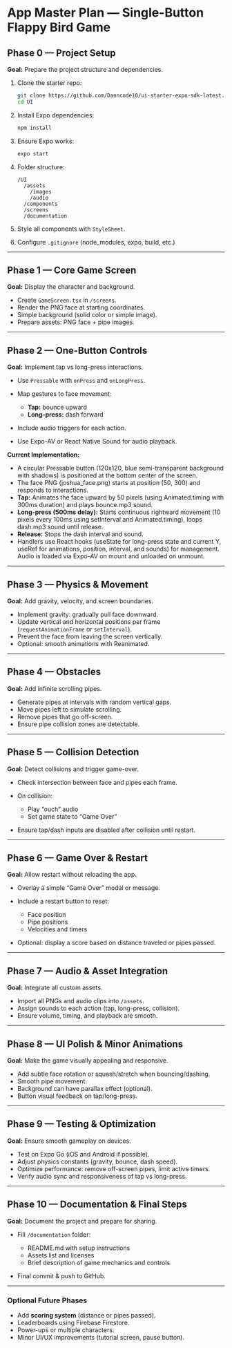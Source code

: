 # **App Master Plan — Single-Button Flappy Bird Game**

## **Phase 0 — Project Setup**

**Goal:** Prepare the project structure and dependencies.

1. Clone the starter repo:

   ```bash
   git clone https://github.com/Danncode10/ui-starter-expo-sdk-latest.git UI
   cd UI
   ```
2. Install Expo dependencies:

   ```bash
   npm install
   ```
3. Ensure Expo works:

   ```bash
   expo start
   ```
4. Folder structure:

   ```
   /UI
     /assets
       /images
       /audio
     /components
     /screens
     /documentation
   ```
5. Style all components with `StyleSheet`.
6. Configure `.gitignore` (node_modules, expo, build, etc.)

---

## **Phase 1 — Core Game Screen**

**Goal:** Display the character and background.

* Create `GameScreen.tsx` in `/screens`.
* Render the PNG face at starting coordinates.
* Simple background (solid color or simple image).
* Prepare assets: PNG face + pipe images.

---

## **Phase 2 — One-Button Controls**

**Goal:** Implement tap vs long-press interactions.

* Use `Pressable` with `onPress` and `onLongPress`.
* Map gestures to face movement:

  * **Tap:** bounce upward
  * **Long-press:** dash forward
* Include audio triggers for each action.
* Use Expo-AV or React Native Sound for audio playback.

**Current Implementation:**
* A circular Pressable button (120x120, blue semi-transparent background with shadows) is positioned at the bottom center of the screen.
* The face PNG (joshua_face.png) starts at position (50, 300) and responds to interactions.
* **Tap:** Animates the face upward by 50 pixels (using Animated.timing with 300ms duration) and plays bounce.mp3 sound.
* **Long-press (500ms delay):** Starts continuous rightward movement (10 pixels every 100ms using setInterval and Animated.timing), loops dash.mp3 sound until release.
* **Release:** Stops the dash interval and sound.
* Handlers use React hooks (useState for long-press state and current Y, useRef for animations, position, interval, and sounds) for management. Audio is loaded via Expo-AV on mount and unloaded on unmount.

---

## **Phase 3 — Physics & Movement**

**Goal:** Add gravity, velocity, and screen boundaries.

* Implement gravity: gradually pull face downward.
* Update vertical and horizontal positions per frame (`requestAnimationFrame` or `setInterval`).
* Prevent the face from leaving the screen vertically.
* Optional: smooth animations with Reanimated.

---

## **Phase 4 — Obstacles**

**Goal:** Add infinite scrolling pipes.

* Generate pipes at intervals with random vertical gaps.
* Move pipes left to simulate scrolling.
* Remove pipes that go off-screen.
* Ensure pipe collision zones are detectable.

---

## **Phase 5 — Collision Detection**

**Goal:** Detect collisions and trigger game-over.

* Check intersection between face and pipes each frame.
* On collision:

  * Play “ouch” audio
  * Set game state to “Game Over”
* Ensure tap/dash inputs are disabled after collision until restart.

---

## **Phase 6 — Game Over & Restart**

**Goal:** Allow restart without reloading the app.

* Overlay a simple “Game Over” modal or message.
* Include a restart button to reset:

  * Face position
  * Pipe positions
  * Velocities and timers
* Optional: display a score based on distance traveled or pipes passed.

---

## **Phase 7 — Audio & Asset Integration**

**Goal:** Integrate all custom assets.

* Import all PNGs and audio clips into `/assets`.
* Assign sounds to each action (tap, long-press, collision).
* Ensure volume, timing, and playback are smooth.

---

## **Phase 8 — UI Polish & Minor Animations**

**Goal:** Make the game visually appealing and responsive.

* Add subtle face rotation or squash/stretch when bouncing/dashing.
* Smooth pipe movement.
* Background can have parallax effect (optional).
* Button visual feedback on tap/long-press.

---

## **Phase 9 — Testing & Optimization**

**Goal:** Ensure smooth gameplay on devices.

* Test on Expo Go (iOS and Android if possible).
* Adjust physics constants (gravity, bounce, dash speed).
* Optimize performance: remove off-screen pipes, limit active timers.
* Verify audio sync and responsiveness of tap vs long-press.

---

## **Phase 10 — Documentation & Final Steps**

**Goal:** Document the project and prepare for sharing.

* Fill `/documentation` folder:

  * README.md with setup instructions
  * Assets list and licenses
  * Brief description of game mechanics and controls
* Final commit & push to GitHub.

---

### **Optional Future Phases**

* Add **scoring system** (distance or pipes passed).
* Leaderboards using Firebase Firestore.
* Power-ups or multiple characters.
* Minor UI/UX improvements (tutorial screen, pause button).
